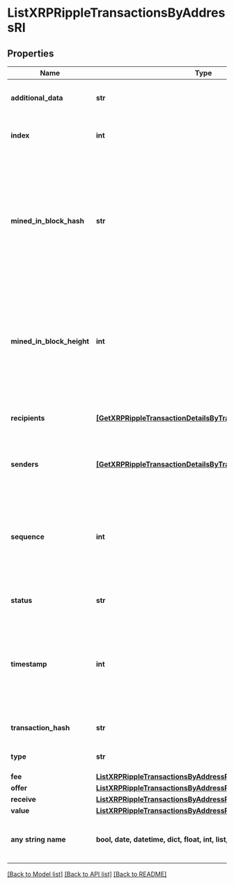 # ListXRPRippleTransactionsByAddressRI


## Properties
Name | Type | Description | Notes
------------ | ------------- | ------------- | -------------
**additional_data** | **str** | Represents any additional data that may be needed. | 
**index** | **int** | Represents the index position of the transaction in the block. | 
**mined_in_block_hash** | **str** | Represents the hash of the block where this transaction was mined/confirmed for first time. The hash is defined as a cryptographic digital fingerprint made by hashing the block header twice through the SHA256 algorithm. | 
**mined_in_block_height** | **int** | Represents the hight of the block where this transaction was mined/confirmed for first time. The height is defined as the number of blocks in the blockchain preceding this specific block. | 
**recipients** | [**[GetXRPRippleTransactionDetailsByTransactionIDRIRecipients]**](GetXRPRippleTransactionDetailsByTransactionIDRIRecipients.md) | Represents an object of addresses that receive the transactions. | 
**senders** | [**[GetXRPRippleTransactionDetailsByTransactionIDRISenders]**](GetXRPRippleTransactionDetailsByTransactionIDRISenders.md) | Represents an object of addresses that provide the funds. | 
**sequence** | **int** | Defines the transaction input&#39;s sequence as an integer, which is is used when transactions are replaced with newer versions before LockTime. | 
**status** | **str** | Defines the status of the transaction. | 
**timestamp** | **int** | Defines the exact date/time in Unix Timestamp when this transaction was mined, confirmed or first seen in Mempool, if it is unconfirmed. | 
**transaction_hash** | **str** | Represents the hash of the XRP transaction. | 
**type** | **str** | Specifies the type of the transaction. | 
**fee** | [**ListXRPRippleTransactionsByAddressRIFee**](ListXRPRippleTransactionsByAddressRIFee.md) |  | 
**offer** | [**ListXRPRippleTransactionsByAddressRIOffer**](ListXRPRippleTransactionsByAddressRIOffer.md) |  | 
**receive** | [**ListXRPRippleTransactionsByAddressRIReceive**](ListXRPRippleTransactionsByAddressRIReceive.md) |  | 
**value** | [**ListXRPRippleTransactionsByAddressRIValue**](ListXRPRippleTransactionsByAddressRIValue.md) |  | 
**any string name** | **bool, date, datetime, dict, float, int, list, str, none_type** | any string name can be used but the value must be the correct type | [optional]

[[Back to Model list]](../README.md#documentation-for-models) [[Back to API list]](../README.md#documentation-for-api-endpoints) [[Back to README]](../README.md)


